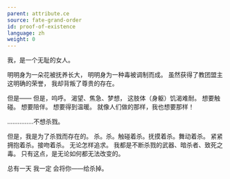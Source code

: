 ```yaml
---
parent: attribute.ce
source: fate-grand-order
id: proof-of-existence
language: zh
weight: 0
---
```


我，是一个无耻的女人。

明明身为一朵花被抚养长大，
明明身为一种毒被调制而成。
虽然获得了教团盟主这明确的荣誉，
我却背叛了尊贵的存在。

但是——
但是，呜呼。
渴望、焦急、梦想，
这肢体（身躯）饥渴难耐。
想要触碰。
想要陪伴。
想要得到温暖。
就像人们做的那样，我也想要那样！

……………不想杀戮。

但是，我是为了杀戮而存在的。
杀。杀。触碰着杀。抚摸着杀。舞动着杀。
紧紧拥抱着杀。接吻着杀。
无论怎样追求。
我都是不断杀戮的武器、暗杀者、致死之毒。
只有这点，是无论如何都无法改变的。

总有一天
我一定
会将你——给杀掉。
